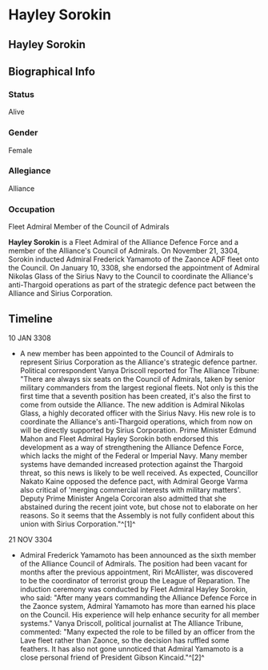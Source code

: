 # Hayley Sorokin
## Hayley Sorokin

		

## Biographical Info

### Status

Alive

### Gender

Female

### Allegiance

Alliance

### Occupation

Fleet Admiral
Member of the Council of Admirals

**Hayley Sorokin** is a Fleet Admiral of the Alliance Defence Force and a member of the Alliance's Council of Admirals. On November 21, 3304, Sorokin inducted Admiral Frederick Yamamoto of the Zaonce ADF fleet onto the Council. On January 10, 3308, she endorsed the appointment of Admiral Nikolas Glass of the Sirius Navy to the Council to coordinate the Alliance's anti-Thargoid operations as part of the strategic defence pact between the Alliance and Sirius Corporation.

## Timeline

10 JAN 3308

- A new member has been appointed to the Council of Admirals to represent Sirius Corporation as the Alliance's strategic defence partner. Political correspondent Vanya Driscoll reported for The Alliance Tribune: "There are always six seats on the Council of Admirals, taken by senior military commanders from the largest regional fleets. Not only is this the first time that a seventh position has been created, it's also the first to come from outside the Alliance. The new addition is Admiral Nikolas Glass, a highly decorated officer with the Sirius Navy. His new role is to coordinate the Alliance's anti-Thargoid operations, which from now on will be directly supported by Sirius Corporation. Prime Minister Edmund Mahon and Fleet Admiral Hayley Sorokin both endorsed this development as a way of strengthening the Alliance Defence Force, which lacks the might of the Federal or Imperial Navy. Many member systems have demanded increased protection against the Thargoid threat, so this news is likely to be well received. As expected, Councillor Nakato Kaine opposed the defence pact, with Admiral George Varma also critical of 'merging commercial interests with military matters'. Deputy Prime Minister Angela Corcoran also admitted that she abstained during the recent joint vote, but chose not to elaborate on her reasons. So it seems that the Assembly is not fully confident about this union with Sirius Corporation."^[1]^

21 NOV 3304

- Admiral Frederick Yamamoto has been announced as the sixth member of the Alliance Council of Admirals. The position had been vacant for months after the previous appointment, Riri McAllister, was discovered to be the coordinator of terrorist group the League of Reparation. The induction ceremony was conducted by Fleet Admiral Hayley Sorokin, who said: "After many years commanding the Alliance Defence Force in the Zaonce system, Admiral Yamamoto has more than earned his place on the Council. His experience will help enhance security for all member systems." Vanya Driscoll, political journalist at The Alliance Tribune, commented: "Many expected the role to be filled by an officer from the Lave fleet rather than Zaonce, so the decision has ruffled some feathers. It has also not gone unnoticed that Admiral Yamamoto is a close personal friend of President Gibson Kincaid."^[2]^